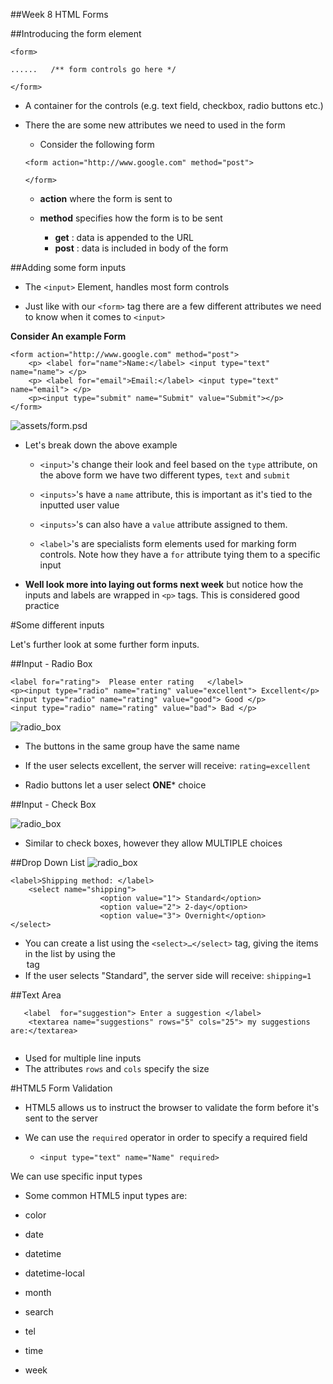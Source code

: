 ##Week 8 HTML Forms


##Introducing the form element 

```
<form>

......   /** form controls go here */

</form>

```
- A container for the controls (e.g. text field, checkbox, radio buttons etc.)

- There the are some new attributes we need to used in the form 

	- Consider the following form
	
	```
	<form action="http://www.google.com" method="post">
	
	</form>
	```
  -  **action** where the form is sent to 

  -  **method**  specifies how the form is to be sent 
		- **get** : data is appended to the URL
		- **post** : data is included in body of the form 
 
 
##Adding some form inputs


 - The `<input>` Element, handles most form controls
 
 - Just like with our `<form>` tag there are a few different attributes we need to know when it comes to `<input>`
 
**Consider An example Form**

  
```      
<form action="http://www.google.com" method="post">    
	<p> <label for="name">Name:</label> <input type="text" name="name"> </p>    
	<p> <label for="email">Email:</label> <input type="text" name="email"> </p>    
	<p><input type="submit" name="Submit" value="Submit"></p>
</form> 

```
     
![assets/form.psd](assets/form.jpg) 

- Let's break down the above example

	-  `<input>`'s change their look and feel based on the `type` attribute, on the above form we have two different  types, `text` and `submit`
	-  `<inputs>`'s have a `name` attribute, this is important as it's tied to the inputted user value
    
   - `<inputs>`'s can also have a `value` attribute assigned to them.  
	
	- `<label>`'s are specialists form elements used for marking form controls. Note how they have a `for` attribute tying them to a specific input  

 - **Well look more into laying out forms next week** but notice how the inputs and labels are wrapped in `<p>` tags. This is considered good practice


#Some different inputs 

Let's further look at some further form inputs. 



##Input - Radio Box  
  

  
  ```
  <label for="rating">  Please enter rating   </label>
  <p><input type="radio" name="rating" value="excellent"> Excellent</p>
  <input type="radio" name="rating" value="good"> Good </p>
  <input type="radio" name="rating" value="bad"> Bad </p>
  ```
  ![radio_box](assets/radio_box.jpg)   
  
- The buttons in the same group have the same name

- If the user selects excellent, the server will receive: `rating=excellent`

- Radio buttons let a user select **ONE*** choice 


##Input - Check Box

![radio_box](assets/check_box.jpg) 

- Similar to check boxes, however they allow MULTIPLE choices



##Drop Down List
![radio_box](assets/drop_down_list.jpg) 
```
<label>Shipping method: </label>   
	<select name="shipping">
					<option value="1"> Standard</option>
					<option value="2"> 2-day</option>
					<option value="3"> Overnight</option>
</select>
```		


 - You can create a list using the `<select>…</select>` tag, giving the items in the list by using the <option> tag
 - If the user selects "Standard", the server side will receive: `shipping=1`
 

##Text Area 

```   
   <label  for="suggestion"> Enter a suggestion </label>
	<textarea name="suggestions" rows="5" cols="25"> my suggestions are:</textarea>
	
```

 - Used for multiple line inputs
 - The attributes `rows` and `cols` specify the size 	
	

#HTML5 Form Validation

- HTML5 allows us to instruct the browser to validate the form before it's sent to the server

- We can use the `required` operator in order to specify a required field 

	- `<input type="text" name="Name" required>`

We can use specific input types
	
- Some  common HTML5 input types are:

- color   
- date   
- datetime   
- datetime-local  
- month  
- search  
- tel  
- time  
- week 



